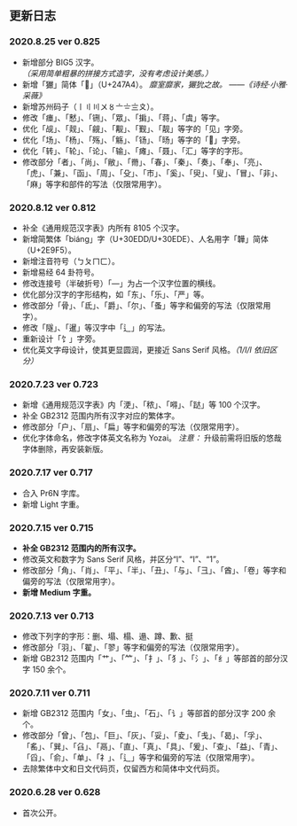 ## 更新日志

### 2020.8.25 ver 0.825
- 新增部分 BIG5 汉字。 *（采用简单粗暴的拼接方式造字，没有考虑设计美感。）*
- 新增「玁」简体「𤞤」（U+247A4）。 *靡室靡家，玁狁之故。 ——《诗经·小雅·采薇》*
- 新增苏州码子（〡〢〣〤〥〦〧〨〩）。
- 修改「瘗」、「慭」、「铏」、「眾」、「掮」、「蒋」、「虞」等字。
- 优化「觇」、「觌」、「觎」、「觏」、「觐」、「靓」等字的「见」字旁。
- 优化「场」、「杨」、「殇」、「觞」、「钖」、「旸」等字的「𠃓」字旁。
- 优化「转」、「轮」、「论」、「输」、「瘫」、「聂」、「汇」等字的字形。
- 修改部分「者」、「尚」、「敝」、「黹」、「春」、「秦」、「奏」、「奉」、「亮」、「虎」、「兼」、「函」、「周」、「殳」、「巿」、「奚」、「臾」、「叟」、「冒」、「非」、「麻」等字和部件的写法（仅限常用字）。

### 2020.8.12 ver 0.812
- 补全《通用规范汉字表》内所有 8105 个汉字。
- 新增简繁体「biáng」字（U+30EDD/U+30EDE）、人名用字「韡」简体（U+2E9F5）。
- 新增注音符号（ㄅㄆㄇㄈ）。
- 新增易经 64 卦符号。
- 修改连接号（半破折号）「—」为占一个汉字位置的横线。
- 优化部分汉字的字形结构，如「东」、「乐」、「严」等。
- 修改部分「骨」、「氐」、「爵」、「尔」、「蚤」等字和偏旁的写法（仅限常用字）。
- 修改「隧」、「暹」等汉字中「辶」的写法。
- 重新设计「饣」字旁。
- 优化英文字母设计，使其更显圆润，更接近 Sans Serif 风格。*（1/I/l 依旧区分）*

### 2020.7.23 ver 0.723
- 新增《通用规范汉字表》内「浭」、「秾」、「嘚」、「跶」等 100 个汉字。
- 补全 GB2312 范围内所有汉字对应的繁体字。
- 修改部分「户」、「扇」、「扁」等字和偏旁的写法（仅限常用字）。
- 优化字体命名，修改字体英文名称为 Yozai。 *注意：* 升级前需将旧版的悠哉字体删除，再安装新版。

### 2020.7.17 ver 0.717
- 合入 Pr6N 字库。
- 新增 Light 字重。

### 2020.7.15 ver 0.715
- **补全 GB2312 范围内的所有汉字。**
- 修改英文和数字为 Sans Serif 风格，并区分“l”、“I”、“1”。
- 修改部分「角」、「肖」、「平」、「半」、「丑」、「与」、「彐」、「酋」、「卷」等字和偏旁的写法（仅限常用字）。
- **新增 Medium 字重。**

### 2020.7.13 ver 0.713
- 修改下列字的字形：删、塌、榻、遢、蹲、歉、挺
- 修改部分「羽」、「翟」、「翏」等字和偏旁的写法（仅限常用字）。
- 新增 GB2312 范围内「艹」、「𥫗」、「扌」、「犭」、「氵」、「纟」等部首的部分汉字 150 余个。

### 2020.7.11 ver 0.711
- 新增 GB2312 范围内「女」、「虫」、「石」、「讠」等部首的部分汉字 200 余个。
- 修改部分「曾」、「包」、「巨」、「灰」、「妥」、「夌」、「戋」、「曷」、「孚」、「䍃」、「巽」、「臽」、「鬲」、「直」、「真」、「具」、「爰」、「查」、「益」、「青」、「舀」、「俞」、「单」、「礻」、「辶」等字和偏旁的写法（仅限常用字）。
- 去除繁体中文和日文代码页，仅留西方和简体中文代码页。

### 2020.6.28 ver 0.628
- 首次公开。

